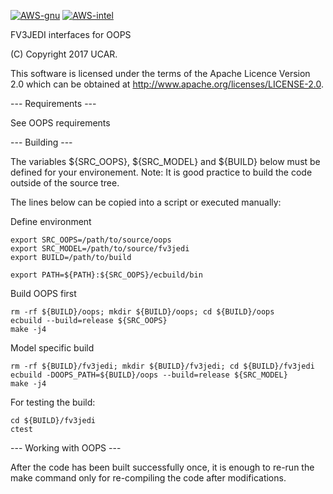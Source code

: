 [![AWS-gnu](https://codebuild.us-east-1.amazonaws.com/badges?uuid=eyJlbmNyeXB0ZWREYXRhIjoiUEFLOXlGNjI2OUYybE9RTncyWS9hRjhXMGVXOXdKTUh1aVNuempFRHRMRjA1dmd5UDRienNaa2x6MDFHcWhhYmwvUmtRcnA5Y0FsbG8zS0xib3NtYTkwPSIsIml2UGFyYW1ldGVyU3BlYyI6Iks4Zkx2S3FKZGhwbXZzeEwiLCJtYXRlcmlhbFNldFNlcmlhbCI6MX0%3D&branch=develop)](https://us-east-1.console.aws.amazon.com/codesuite/codebuild/projects/automated-testing-fv3-gnu/history)
[![AWS-intel](https://codebuild.us-east-1.amazonaws.com/badges?uuid=eyJlbmNyeXB0ZWREYXRhIjoiVHRMaWZsV1VSd2luTzM1eEhwS0VjRWx3ajNHSTBkRThLZzFaWnJVQ3VBTkJGY0wwazllSHJXVVRVM3BLTlo5YUtWZ0N5Z2hNWTlOU1M1WWJMVklBeEZNPSIsIml2UGFyYW1ldGVyU3BlYyI6IlFpOVlIWFFGOXo3UlhnQlAiLCJtYXRlcmlhbFNldFNlcmlhbCI6MX0%3D&branch=develop)](https://us-east-1.console.aws.amazon.com/codesuite/codebuild/projects/automated-testing-fv3-intel/history)

FV3JEDI interfaces for OOPS

(C) Copyright 2017 UCAR.

This software is licensed under the terms of the Apache Licence Version 2.0
which can be obtained at http://www.apache.org/licenses/LICENSE-2.0.

--- Requirements ---

See OOPS requirements

--- Building ---

The variables ${SRC_OOPS}, ${SRC_MODEL} and ${BUILD} below must be defined for your
environement.
Note: It is good practice to build the code outside of the source tree.

The lines below can be copied into a script or executed manually:

Define environment

    export SRC_OOPS=/path/to/source/oops
    export SRC_MODEL=/path/to/source/fv3jedi
    export BUILD=/path/to/build

    export PATH=${PATH}:${SRC_OOPS}/ecbuild/bin

Build OOPS first

    rm -rf ${BUILD}/oops; mkdir ${BUILD}/oops; cd ${BUILD}/oops
    ecbuild --build=release ${SRC_OOPS}
    make -j4

Model specific build

    rm -rf ${BUILD}/fv3jedi; mkdir ${BUILD}/fv3jedi; cd ${BUILD}/fv3jedi
    ecbuild -DOOPS_PATH=${BUILD}/oops --build=release ${SRC_MODEL}
    make -j4

For testing the build:

    cd ${BUILD}/fv3jedi
    ctest

--- Working with OOPS ---

After the code has been built successfully once, it is enough to re-run the make
command only for re-compiling the code after modifications.

